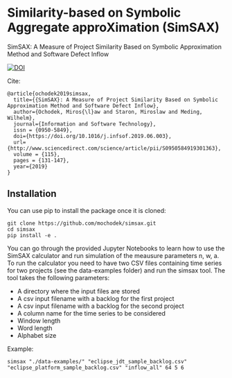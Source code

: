# Similarity-based on Symbolic Aggregate approXimation (SimSAX)
SimSAX: A Measure of Project Similarity Based on Symbolic Approximation Method and Software Defect Inflow

[![DOI](https://zenodo.org/badge/184040934.svg)](https://zenodo.org/badge/latestdoi/184040934)

Cite:
```
@article{ochodek2019simsax,
  title={{SimSAX}: A Measure of Project Similarity Based on Symbolic Approximation Method and Software Defect Inflow},
  author={Ochodek, Miros{\l}aw and Staron, Miroslaw and Meding, Wilhelm},
  journal={Information and Software Technology},
  issn = {0950-5849},
  doi={https://doi.org/10.1016/j.infsof.2019.06.003},
  url={http://www.sciencedirect.com/science/article/pii/S0950584919301363},
  volume = {115},
  pages = {131-147},
  year={2019}
}
```

## Installation

You can use pip to install the package once it is cloned:

```
git clone https://github.com/mochodek/simsax.git
cd simsax
pip install -e .
```

You can go through the provided Jupyter Notebooks to learn how to use the SimSAX calculator and run simulation of the meausure parameters n, w, a. To run the calculator you need to have two CSV files containing time series for two projects (see the data-examples folder) and run the simsax tool. The tool takes the following parameters:
* A directory where the input files are stored
* A csv input filename with a backlog for the first project
* A csv input filename with a backlog for the second project
* A column name for the time series to be considered
* Window length
* Word length
* Alphabet size

Example:
```
simsax "./data-examples/" "eclipse_jdt_sample_backlog.csv" "eclipse_platform_sample_backlog.csv" "inflow_all" 64 5 6
```
